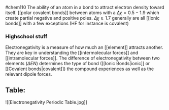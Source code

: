 #chem110 
The ability of an atom in a bond to attract electron density toward itself. [[polar covalent bonds]] between atoms with a $\Delta \chi = 0.5-1.9$ which create partial negative and positive poles. $\Delta \chi \geq 1.7$ generally are all [[ionic bonds]] with a few exceptions (HF for instance is covalent)

### Highschool stuff
Electronegativity is a measure of how much an [[element]] attracts another. They are key in understanding the [[intermolecular forces]] and [[intramolecular forces]]. The difference of electronegativity between two elements ($\Delta EN$) determines the type of bond ([[Ionic Bonds|ionic]] or [[Covalent bonds|covalent]]) the compound experiences as well as the relevant dipole forces. 
## Table:
![[Electronegativity Periodic Table.jpg]]